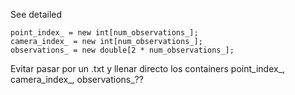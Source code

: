 See detailed 

    point_index_ = new int[num_observations_];
    camera_index_ = new int[num_observations_];
    observations_ = new double[2 * num_observations_];


Evitar pasar por un .txt 
y llenar directo los containers  point_index_, camera_index_, observations_??